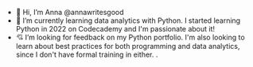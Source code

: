 - 👋 Hi, I’m Anna @annawritesgood
- 🐍 I’m currently learning data analytics with Python. I started learning Python in 2022 on Codecademy and I'm passionate about it! 
- 💘 I’m looking for feedback on my Python portfolio. I'm also looking to learn about best practices for both programming and data analytics, since I don't have formal training in either. . 

<!---
annawritesgood/annawritesgood is a ✨ special ✨ repository because its `README.md` (this file) appears on your GitHub profile.
You can click the Preview link to take a look at your changes.
--->
